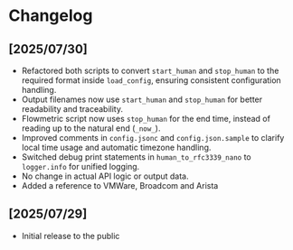 # Changelog

## [2025/07/30]

- Refactored both scripts to convert `start_human` and `stop_human` to the required format inside `load_config`, ensuring consistent configuration handling.
- Output filenames now use `start_human` and `stop_human` for better readability and traceability.
- Flowmetric script now uses `stop_human` for the end time, instead of reading up to the natural end (`_now_`).
- Improved comments in `config.jsonc` and `config.json.sample` to clarify local time usage and automatic timezone handling.
- Switched debug print statements in `human_to_rfc3339_nano` to `logger.info` for unified logging.
- No change in actual API logic or output data.
- Added a reference to VMWare, Broadcom and Arista

## [2025/07/29]

- Initial release to the public